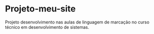 # Projeto-meu-site
Projeto desenvolvimento nas aulas de linguagem de marcação no curso técnico em desenvolvimento de sistemas.
